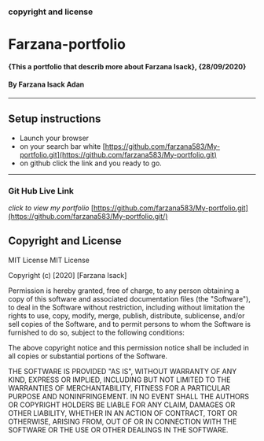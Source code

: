 ### copyright and license
# Farzana-portfolio
#### {This a portfolio that describ more about Farzana Isack}, {28/09/2020}
#### By **Farzana Isack Adan**    
---
## Setup instructions
* Launch your browser
* on your search bar white [https://github.com/farzana583/My-portfolio.git](https://github.com/farzana583/My-portfolio.git)
* on github click the link and you ready to go.
---
### Git Hub Live Link
*click to view my portfolio*
[https://github.com/farzana583/My-portfolio.git](https://github.com/farzana583/My-portfolio.git/)
## Copyright and License
MIT License
MIT License

Copyright (c) [2020] [Farzana Isack]

Permission is hereby granted, free of charge, to any person obtaining a copy
of this software and associated documentation files (the "Software"), to deal
in the Software without restriction, including without limitation the rights
to use, copy, modify, merge, publish, distribute, sublicense, and/or sell
copies of the Software, and to permit persons to whom the Software is
furnished to do so, subject to the following conditions:

The above copyright notice and this permission notice shall be included in all
copies or substantial portions of the Software.

THE SOFTWARE IS PROVIDED "AS IS", WITHOUT WARRANTY OF ANY KIND, EXPRESS OR
IMPLIED, INCLUDING BUT NOT LIMITED TO THE WARRANTIES OF MERCHANTABILITY,
FITNESS FOR A PARTICULAR PURPOSE AND NONINFRINGEMENT. IN NO EVENT SHALL THE
AUTHORS OR COPYRIGHT HOLDERS BE LIABLE FOR ANY CLAIM, DAMAGES OR OTHER
LIABILITY, WHETHER IN AN ACTION OF CONTRACT, TORT OR OTHERWISE, ARISING FROM,
OUT OF OR IN CONNECTION WITH THE SOFTWARE OR THE USE OR OTHER DEALINGS IN THE
SOFTWARE.